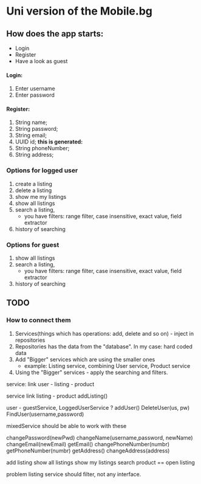 # Uni version of the Mobile.bg

## How does the app starts:

- Login
- Register
- Have a look as guest

#### Login:
1. Enter username
2. Enter password

#### Register:
1. String name;
2. String password;
3. String email;
4. UUID id; **this is generated:**
5. String phoneNumber;
6. String address;

### Options for logged user
1. create a listing
2. delete a listing
3. show me my listings
4. show all listings
5. search a listing,
   - you have filters: range filter, case insensitive, exact value, field extractor
6. history of searching

### Options for guest
1. show all listings
2. search a listing,
   - you have filters: range filter, case insensitive, exact value, field extractor
3. history of searching


## TODO

### How to connect them
1. Services(things which has operations: add, delete and so on) - inject in repositories
2. Repositories has the data from the "database". In my case: hard coded data
3. Add "Bigger" services which are using the smaller ones
   - example: Listing service, combining User service, Product service
4. Using the "Bigger" services - apply the searching and filters.

service:
link user - listing - product

service 
link listing - product
addListing()



user - guestService, LoggedUserService ?
addUser()
DeleteUser(us, pw)
FindUser(username,password)

mixedService should be able to work with these

changePassword(newPwd)
changeName(username,password, newName)
changeEmail(newEmail)
getEmail()
changePhoneNumber(numbr)
getPhoneNumber(numbr)
getAddress()
changeAddress(address)

add listing
show all listings
show my listings
search product == open listing

problem listing service should filter, not any interface.




